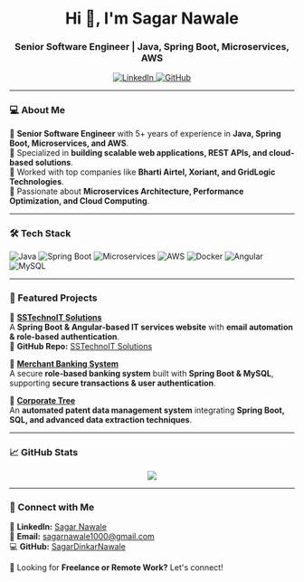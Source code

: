 <h1 align="center">Hi 👋, I'm Sagar Nawale</h1>
<h3 align="center">Senior Software Engineer | Java, Spring Boot, Microservices, AWS</h3>

<p align="center">
  <a href="https://www.linkedin.com/in/sagarnawale1000/">
    <img src="https://img.shields.io/badge/LinkedIn-Connect-blue?style=for-the-badge&logo=linkedin" alt="LinkedIn" />
  </a>
  <a href="https://github.com/sagarnawale1000">
    <img src="https://img.shields.io/badge/GitHub-Profile-black?style=for-the-badge&logo=github" alt="GitHub" />
  </a>
</p>

---

### **💻 About Me**
🔹 **Senior Software Engineer** with 5+ years of experience in **Java, Spring Boot, Microservices, and AWS**.  
🔹 Specialized in **building scalable web applications, REST APIs, and cloud-based solutions**.  
🔹 Worked with top companies like **Bharti Airtel, Xoriant, and GridLogic Technologies**.  
🔹 Passionate about **Microservices Architecture, Performance Optimization, and Cloud Computing**.  

---

### **🛠️ Tech Stack**
![Java](https://img.shields.io/badge/Java-ED8B00?style=for-the-badge&logo=openjdk&logoColor=white)
![Spring Boot](https://img.shields.io/badge/Spring%20Boot-6DB33F?style=for-the-badge&logo=springboot&logoColor=white)
![Microservices](https://img.shields.io/badge/Microservices-0052CC?style=for-the-badge&logo=apachekafka&logoColor=white)
![AWS](https://img.shields.io/badge/AWS-FF9900?style=for-the-badge&logo=amazonaws&logoColor=white)
![Docker](https://img.shields.io/badge/Docker-2496ED?style=for-the-badge&logo=docker&logoColor=white)
![Angular](https://img.shields.io/badge/Angular-DD0031?style=for-the-badge&logo=angular&logoColor=white)
![MySQL](https://img.shields.io/badge/MySQL-4479A1?style=for-the-badge&logo=mysql&logoColor=white)

---

### **🚀 Featured Projects**
🔹 **[SSTechnoIT Solutions](https://ss-techno-it-solutions.onrender.com/)**  
A **Spring Boot & Angular-based IT services website** with **email automation & role-based authentication**.  
📌 **GitHub Repo:** [SSTechnoIT Solutions](https://github.com/SagarDinkarNawale/ss-techno-it-solutions/tree/pre-prod)  

🔹 **[Merchant Banking System](#)**  
A secure **role-based banking system** built with **Spring Boot & MySQL**, supporting **secure transactions & user authentication**.  

🔹 **[Corporate Tree](#)**  
An **automated patent data management system** integrating **Spring Boot, SQL, and advanced data extraction techniques**.  

---

### **📈 GitHub Stats**
<p align="center">
  <img src="https://github-readme-streak-stats.herokuapp.com/?user=SagarDinkarNawale&theme=tokyonight" />
</p>

---

### **📩 Connect with Me**
💼 **LinkedIn:** [Sagar Nawale](https://www.linkedin.com/in/sagarnawale1000/)  
📧 **Email:** sagarnawale1000@gmail.com  
💻 **GitHub:** [SagarDinkarNawale](https://github.com/sagarnawale1000)  

🚀 Looking for **Freelance or Remote Work?** Let's connect!
